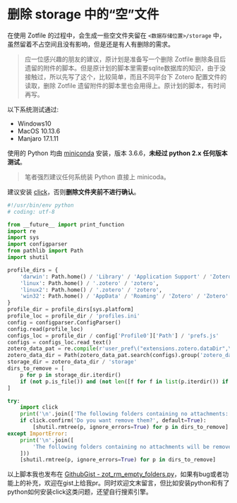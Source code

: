 # 删除 storage 中的“空”文件

在使用 Zotfile 的过程中，会生成一些空文件夹留在 `<数据存储位置>/storage` 中，虽然留着不占空间且没有影响，但是还是有人有删除的需求。

> 应一位感兴趣的朋友的建议，原计划是准备写一个删除 Zotfile 删除条目后遗留的附件的脚本。但是原计划的脚本里需要sqlite数据库的知识，由于没接触过，所以先写了这个，比较简单，而且不同平台下 Zotero 配置文件的读取，删除 Zotfile 遗留附件的脚本里也会用得上。原计划的脚本，有时间再写。

以下系统测试通过:

  - Windows10
  - MacOS 10.13.6
  - Manjaro 17.1.11

使用的 Python 均由 [miniconda](https://conda.io/miniconda.html) 安装，版本 3.6.6，**未经过 python 2.x 任何版本测试**。

> 笔者强烈建议任何系统装 Python 直接上 minicoda。

建议安装 [click](http://click.pocoo.org/5/)，否则**删除文件夹前不进行确认**。

```python
#!/usr/bin/env python
# coding: utf-8

from __future__ import print_function
import re
import sys
import configparser
from pathlib import Path
import shutil

profile_dirs = {
    'darwin': Path.home() / 'Library' / 'Application Support' / 'Zotero',
    'linux': Path.home() / '.zotero' / 'zotero',
    'linux2': Path.home() / '.zotero' / 'zotero',
    'win32': Path.home() / 'AppData' / 'Roaming' / 'Zotero' / 'Zotero'
}
profile_dir = profile_dirs[sys.platform]
profile_loc = profile_dir / 'profiles.ini'
config = configparser.ConfigParser()
config.read(profile_loc)
configs_loc = profile_dir / config['Profile0']['Path'] / 'prefs.js'
configs = configs_loc.read_text()
zotero_data_pat = re.compile(r'user_pref\("extensions.zotero.dataDir",\ "(?P<zotero_data>.+)"\);')
zotero_data_dir = Path(zotero_data_pat.search(configs).group('zotero_data'))
storage_dir = zotero_data_dir / 'storage'
dirs_to_remove = [
    p for p in storage_dir.iterdir()
    if (not p.is_file()) and (not len([f for f in list(p.iterdir()) if f.name[0] != '.']))
]

try:
    import click
    print('\n'.join(['The following folders containing no attachments:', *['  {}'.format(p) for p in dirs_to_remove]]))
    if click.confirm('Do you want remove them?', default=True):
        [shutil.rmtree(p, ignore_errors=True) for p in dirs_to_remove]
except ImportError:
    print('\n'.join([
        'The following folders containing no attachments will be removed:', *['  {}'.format(p) for p in dirs_to_remove]
    ]))
    [shutil.rmtree(p, ignore_errors=True) for p in dirs_to_remove]
```

以上脚本我也发布在 [GithubGist - zot_rm_empty_folders.py](https://gist.github.com/specter119/0ec043c03d0d8cbe02e83842ee7b2766)，如果有bug或者功能上的补充，欢迎在gist上给我pr。同时欢迎文末留言，但比如安装python和有了python如何安装click这类问题，还望自行搜索引擎。
